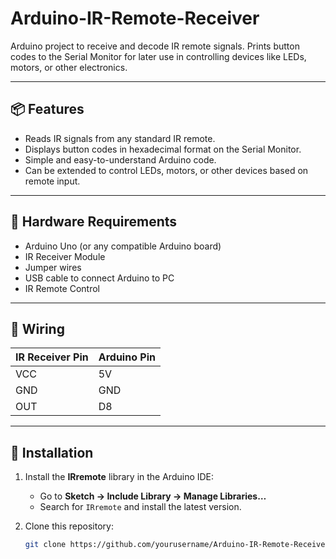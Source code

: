 # Arduino-IR-Remote-Receiver

Arduino project to receive and decode IR remote signals. Prints button codes to the Serial Monitor for later use in controlling devices like LEDs, motors, or other electronics.

---

## 📦 Features

- Reads IR signals from any standard IR remote.
- Displays button codes in hexadecimal format on the Serial Monitor.
- Simple and easy-to-understand Arduino code.
- Can be extended to control LEDs, motors, or other devices based on remote input.

---

## 🔧 Hardware Requirements

- Arduino Uno (or any compatible Arduino board)
- IR Receiver Module 
- Jumper wires
- USB cable to connect Arduino to PC
- IR Remote Control

---

## 📌 Wiring

| IR Receiver Pin | Arduino Pin |
|-----------------|-------------|
| VCC             | 5V          |
| GND             | GND         |
| OUT             | D8          |

---

## 📝 Installation

1. Install the **IRremote** library in the Arduino IDE:
   - Go to **Sketch → Include Library → Manage Libraries…**
   - Search for `IRremote` and install the latest version.

2. Clone this repository:
   ```bash
   git clone https://github.com/yourusername/Arduino-IR-Remote-Receiver.git
